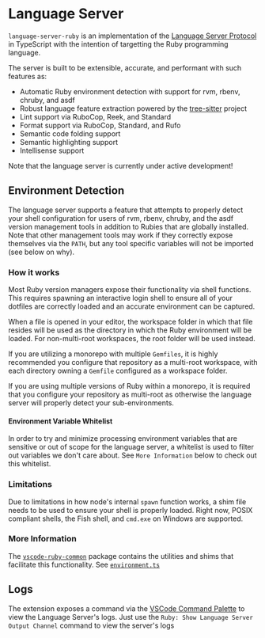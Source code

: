 # Language Server

`language-server-ruby` is an implementation of the [Language Server Protocol](https://microsoft.github.io/language-server-protocol/) in TypeScript with the intention of targetting the Ruby programming language.

The server is built to be extensible, accurate, and performant with such features as:

- Automatic Ruby environment detection with support for rvm, rbenv, chruby, and asdf
- Robust language feature extraction powered by the [tree-sitter](https://tree-sitter.github.io/tree-sitter/) project
- Lint support via RuboCop, Reek, and Standard
- Format support via RuboCop, Standard, and Rufo
- Semantic code folding support
- Semantic highlighting support
- Intellisense support

Note that the language server is currently under active development!

## Environment Detection

The language server supports a feature that attempts to properly detect your shell configuration for users of rvm, rbenv, chruby, and the asdf version management tools in addition to Rubies that are globally installed. Note that other management tools may work if they correctly expose themselves via the `PATH`, but any tool specific variables will not be imported (see below on why).

### How it works

Most Ruby version managers expose their functionality via shell functions. This requires spawning an interactive login shell to ensure all of your dotfiles are correctly loaded and an accurate environment can be captured.

When a file is opened in your editor, the workspace folder in which that file resides will be used as the directory in which the Ruby environment will be loaded. For non-multi-root workspaces, the root folder will be used instead.

If you are utilizing a monorepo with multiple `Gemfiles`, it is highly recommended you configure that repository as a multi-root workspace, with each directory owning a `Gemfile` configured as a workspace folder.

If you are using multiple versions of Ruby within a monorepo, it is required that you configure your repository as multi-root as otherwise the language server will properly detect your sub-environments.

#### Environment Variable Whitelist

In order to try and minimize processing environment variables that are sensitive or out of scope for the language server, a whitelist is used to filter out variables we don't care about. See `More Information` below to check out this whitelist.

### Limitations

Due to limitations in how node's internal `spawn` function works, a shim file needs to be used to ensure your shell is properly loaded. Right now, POSIX compliant shells, the Fish shell, and `cmd.exe` on Windows are supported.

### More Information

The [`vscode-ruby-common`](https://github.com/rubyide/vscode-ruby/blob/master/packages/vscode-ruby-common) package contains the utilities and shims that facilitate this functionality. See [`environment.ts`](https://github.com/rubyide/vscode-ruby/blob/master/packages/vscode-ruby-common/src/environment.ts)

## Logs

The extension exposes a command via the [VSCode Command Palette](https://code.visualstudio.com/docs/getstarted/userinterface#_command-palette) to view the Language Server's logs. Just use the `Ruby: Show Language Server Output Channel` command to view the server's logs

